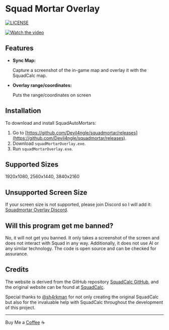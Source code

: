 # Squad Mortar Overlay

<a href="https://github.com/Devil4ngle/squadmortar/blob/master/LICENSE.md"><img src="https://img.shields.io/github/license/Naereen/StrapDown.js.svg" alt="LICENSE"></a>

[![Watch the video](https://img.youtube.com/vi/TLvbOeEAM0o/hqdefault.jpg)](https://www.youtube.com/watch?v=TLvbOeEAM0o)

## Features
  
- **Sync Map:**

   Capture a screenshot of the in-game map and overlay it with the SquadCalc map.

- **Overlay range/coordinates:**

   Puts the range/coordinates on screen

## Installation
To download and install SquadAutoMortars:
1. Go to [https://github.com/Devil4ngle/squadmortar/releases](https://github.com/Devil4ngle/squadmortar/releases).
2. Download `squadMortarOverlay.exe`.
3. Run `squadMortarOverlay.exe`.

## Supported Sizes
1920x1080, 2560x1440, 3840x2160

## Unsupported Screen Size
If your screen size is not supported, please join Discord so I will add it: 
[Squadmortar Overlay Discord](https://discord.gg/Qc5y4satdz).

## Will this program get me banned?
No, it will not get you banned. It only takes a screenshot of the screen and does not interact with Squad in any way. Additionally, it does not use AI or any similar technology. The code is open source and can be checked for assurance.

## Credits
The website is derived from the GitHub repository 
[SquadCalc GitHub](https://github.com/sh4rkman/SquadCalc), and the original website can be found at [SquadCalc](https://squadcalc.app/). 

Special thanks to  [@sh4rkman](https://github.com/sh4rkman) for not only creating the original SquadCalc but also for the invaluable help with SquadCalc throughout the development of this project.

---

Buy Me a [Coffee](https://www.buymeacoffee.com/devil4ngle) :coffee: 
